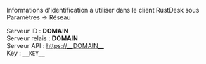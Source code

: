 Informations d'identification à utiliser dans le client RustDesk sous Paramètres -> Réseau

Serveur ID : __DOMAIN__  
Serveur relais : __DOMAIN__  
Serveur API : <https://__DOMAIN__>  
Key : `__KEY__`
